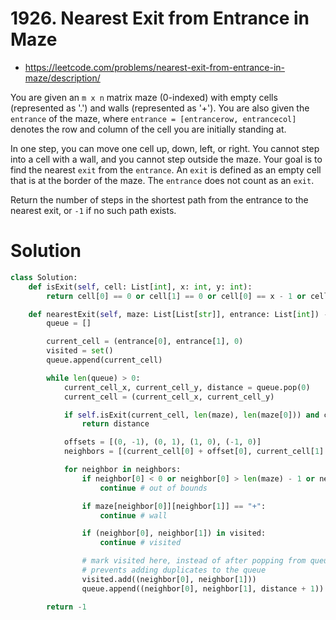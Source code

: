 # 1926. Nearest Exit from Entrance in Maze

- https://leetcode.com/problems/nearest-exit-from-entrance-in-maze/description/

You are given an `m x n` matrix maze (0-indexed) with empty cells (represented as '.') and walls (represented as '+'). You are also given the `entrance` of the maze, where `entrance = [entrancerow, entrancecol]` denotes the row and column of the cell you are initially standing at.

In one step, you can move one cell up, down, left, or right. You cannot step into a cell with a wall, and you cannot step outside the maze. Your goal is to find the nearest `exit` from the `entrance`. An `exit` is defined as an empty cell that is at the border of the maze. The `entrance` does not count as an `exit`.

Return the number of steps in the shortest path from the entrance to the nearest exit, or `-1` if no such path exists.

# Solution

```python
class Solution:
    def isExit(self, cell: List[int], x: int, y: int):
        return cell[0] == 0 or cell[1] == 0 or cell[0] == x - 1 or cell[1] == y - 1

    def nearestExit(self, maze: List[List[str]], entrance: List[int]) -> int:
        queue = []

        current_cell = (entrance[0], entrance[1], 0)
        visited = set()
        queue.append(current_cell)

        while len(queue) > 0:
            current_cell_x, current_cell_y, distance = queue.pop(0)
            current_cell = (current_cell_x, current_cell_y)

            if self.isExit(current_cell, len(maze), len(maze[0])) and current_cell != tuple(entrance):
                return distance

            offsets = [(0, -1), (0, 1), (1, 0), (-1, 0)]
            neighbors = [(current_cell[0] + offset[0], current_cell[1] + offset[1]) for offset in offsets]

            for neighbor in neighbors:
                if neighbor[0] < 0 or neighbor[0] > len(maze) - 1 or neighbor[1] < 0 or neighbor[1] > len(maze[0]) - 1:
                    continue # out of bounds

                if maze[neighbor[0]][neighbor[1]] == "+":
                    continue # wall

                if (neighbor[0], neighbor[1]) in visited:
                    continue # visited

                # mark visited here, instead of after popping from queue
                # prevents adding duplicates to the queue
                visited.add((neighbor[0], neighbor[1]))
                queue.append((neighbor[0], neighbor[1], distance + 1))

        return -1
```

